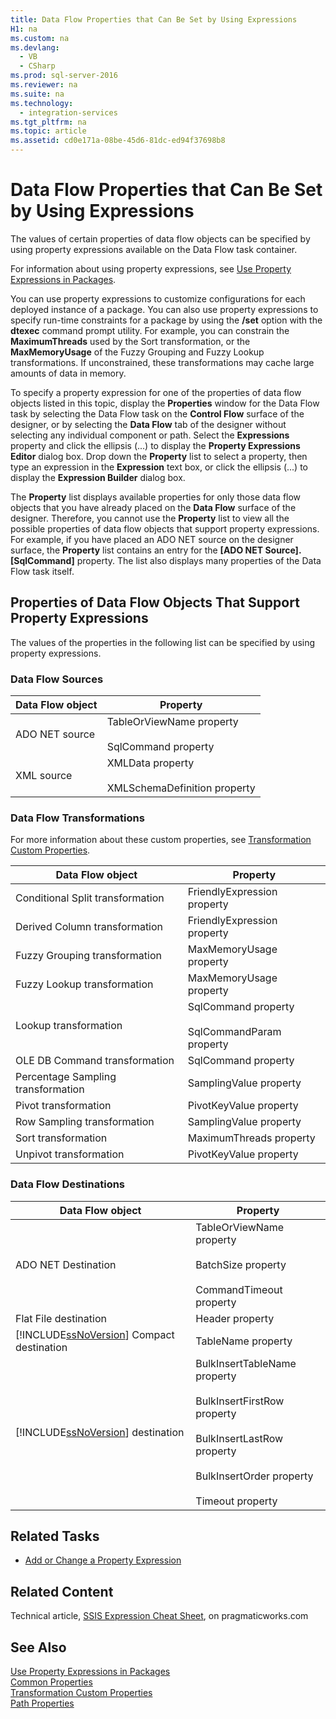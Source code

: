 ```yaml
---
title: Data Flow Properties that Can Be Set by Using Expressions
H1: na
ms.custom: na
ms.devlang: 
  - VB
  - CSharp
ms.prod: sql-server-2016
ms.reviewer: na
ms.suite: na
ms.technology: 
  - integration-services
ms.tgt_pltfrm: na
ms.topic: article
ms.assetid: cd0e171a-08be-45d6-81dc-ed94f37698b8
---
```

# Data Flow Properties that Can Be Set by Using Expressions
  The values of certain properties of data flow objects can be specified by using property expressions available on the Data Flow task container.  
  
 For information about using property expressions, see [Use Property Expressions in Packages](../../Topics/TopicNameNotContainA/Use-Property-Expressions-in-Packages.md).  
  
 You can use property expressions to customize configurations for each deployed instance of a package. You can also use property expressions to specify run-time constraints for a package by using the **/set** option with the **dtexec** command prompt utility. For example, you can constrain the **MaximumThreads** used by the Sort transformation, or the **MaxMemoryUsage** of the Fuzzy Grouping and Fuzzy Lookup transformations. If unconstrained, these transformations may cache large amounts of data in memory.  
  
 To specify a property expression for one of the properties of data flow objects listed in this topic, display the **Properties** window for the Data Flow task by selecting the Data Flow task on the **Control Flow** surface of the designer, or by selecting the **Data Flow** tab of the designer without selecting any individual component or path. Select the **Expressions** property and click the ellipsis (...) to display the **Property Expressions Editor** dialog box. Drop down the **Property** list to select a property, then type an expression in the **Expression** text box, or click the ellipsis (...) to display the **Expression Builder** dialog box.  
  
 The **Property** list displays available properties for only those data flow objects that you have already placed on the **Data Flow** surface of the designer. Therefore, you cannot use the **Property** list to view all the possible properties of data flow objects that support property expressions. For example, if you have placed an ADO NET source on the designer surface, the **Property** list contains an entry for the **[ADO NET Source].[SqlCommand]** property. The list also displays many properties of the Data Flow task itself.  
  
## Properties of Data Flow Objects That Support Property Expressions  
 The values of the properties in the following list can be specified by using property expressions.  
  
### Data Flow Sources  
  
|Data Flow object|Property|  
|----------------------|--------------|  
|ADO NET source|TableOrViewName property<br /><br /> SqlCommand property|  
|XML source|XMLData property<br /><br /> XMLSchemaDefinition property|  
  
### Data Flow Transformations  
 For more information about these custom properties, see [Transformation Custom Properties](../../Topics/TopicNameNotContainA/Transformation-Custom-Properties.md).  
  
|Data Flow object|Property|  
|----------------------|--------------|  
|Conditional Split transformation|FriendlyExpression property|  
|Derived Column transformation|FriendlyExpression property|  
|Fuzzy Grouping transformation|MaxMemoryUsage property|  
|Fuzzy Lookup transformation|MaxMemoryUsage property|  
|Lookup transformation|SqlCommand property<br /><br /> SqlCommandParam property|  
|OLE DB Command transformation|SqlCommand property|  
|Percentage Sampling transformation|SamplingValue property|  
|Pivot transformation|PivotKeyValue property|  
|Row Sampling transformation|SamplingValue property|  
|Sort transformation|MaximumThreads property|  
|Unpivot transformation|PivotKeyValue property|  
  
### Data Flow Destinations  
  
|Data Flow object|Property|  
|----------------------|--------------|  
|ADO NET Destination|TableOrViewName property<br /><br /> BatchSize property<br /><br /> CommandTimeout property|  
|Flat File destination|Header property|  
|[!INCLUDE[ssNoVersion](../../Topics/TopicNameContainA/includes/ssNoVersion_md.md)] Compact destination|TableName property|  
|[!INCLUDE[ssNoVersion](../../Topics/TopicNameContainA/includes/ssNoVersion_md.md)] destination|BulkInsertTableName property<br /><br /> BulkInsertFirstRow property<br /><br /> BulkInsertLastRow property<br /><br /> BulkInsertOrder property<br /><br /> Timeout property|  
  
## Related Tasks  
  
-   [Add or Change a Property Expression](../../Topics/TopicNameContainA/Add-or-Change-a-Property-Expression.md)  
  
## Related Content  
 Technical article, [SSIS Expression Cheat Sheet](http://go.microsoft.com/fwlink/?LinkId=746575), on pragmaticworks.com  
  
## See Also  
 [Use Property Expressions in Packages](../../Topics/TopicNameNotContainA/Use-Property-Expressions-in-Packages.md)   
 [Common Properties](../../Topics/TopicNameNotContainA/Common-Properties.md)   
 [Transformation Custom Properties](../../Topics/TopicNameNotContainA/Transformation-Custom-Properties.md)   
 [Path Properties](../../Topics/TopicNameNotContainA/Path-Properties.md)  
  
  